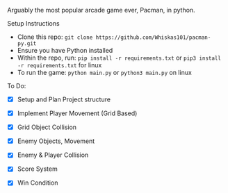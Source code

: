 Arguably the most popular arcade game ever, Pacman, in python.

Setup Instructions
- Clone this repo: `git clone https://github.com/Whiskas101/pacman-py.git`
- Ensure you have Python installed
- Within the repo, run: `pip install -r requirements.txt` or `pip3 install -r requirements.txt` for linux
- To run the game: `python main.py` or `python3 main.py` on linux

To Do:
- [x] Setup and Plan Project structure
- [x] Implement Player Movement (Grid Based)
- [x] Grid Object Collision
- [x] Enemy Objects, Movement
- [x] Enemy & Player Collision
- [x] Score System
- [x] Win Condition
      
